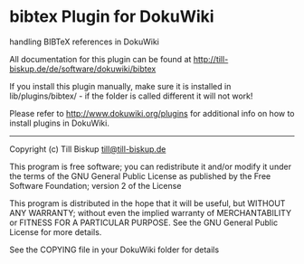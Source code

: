 # bibtex Plugin for DokuWiki

handling BIBTeX references in DokuWiki

All documentation for this plugin can be found at
http://till-biskup.de/de/software/dokuwiki/bibtex

If you install this plugin manually, make sure it is installed in
lib/plugins/bibtex/ - if the folder is called different it
will not work!

Please refer to http://www.dokuwiki.org/plugins for additional info
on how to install plugins in DokuWiki.

----
Copyright (c) Till Biskup <till@till-biskup.de>

This program is free software; you can redistribute it and/or modify
it under the terms of the GNU General Public License as published by
the Free Software Foundation; version 2 of the License

This program is distributed in the hope that it will be useful,
but WITHOUT ANY WARRANTY; without even the implied warranty of
MERCHANTABILITY or FITNESS FOR A PARTICULAR PURPOSE.  See the
GNU General Public License for more details.

See the COPYING file in your DokuWiki folder for details
